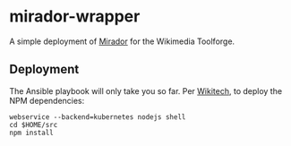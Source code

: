 mirador-wrapper
===============

A simple deployment of [Mirador](https://github.com/projectmirador/mirador) for the Wikimedia Toolforge.

Deployment
----------

The Ansible playbook will only take you so far. Per [Wikitech](https://wikitech.wikimedia.org/wiki/Help:Toolforge/Web#Running_npm_with_webservice_shell), to deploy the NPM dependencies:

```
webservice --backend=kubernetes nodejs shell
cd $HOME/src
npm install
```
